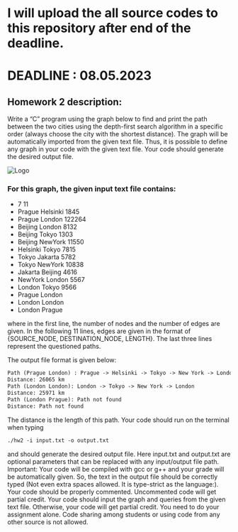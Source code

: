 # I will upload the all source codes to this repository after end of the deadline. 

# DEADLINE : 08.05.2023

## Homework 2 description:

Write a “C” program using the graph below to find and print the path between the two cities using the depth-first
search algorithm in a specific order (always choose the city with the shortest distance). The graph will be
automatically imported from the given text file. Thus, it is possible to define any graph in your code with the given
text file. Your code should generate the desired output file.

![Logo](https://github.com/cavadibrahimli1/ITU-homeworks./blob/main/FInd%20the%20shortest%20path%20between%20two%20cities/assets./map.png)


### For this graph, the given input text file contains:
- 7 11
- Prague Helsinki 1845
- Prague London 122264
- Beijing London 8132
- Beijing Tokyo 1303
- Beijing NewYork 11550
- Helsinki Tokyo 7815
- Tokyo Jakarta 5782
- Tokyo NewYork 10838
- Jakarta Beijing 4616
- NewYork London 5567
- London Tokyo 9566
- Prague London
- London London
- London Prague

where in the first line, the number of nodes and the number of edges are given. In the following 11 lines, edges
are given in the format of {SOURCE_NODE, DESTINATION_NODE, LENGTH}. The last three lines represent the
questioned paths.

The output file format is given below:
```txt
Path (Prague London) : Prague -> Helsinki -> Tokyo -> New York -> London
Distance: 26065 km
Path (London London): London -> Tokyo -> New York -> London
Distance: 25971 km
Path (London Prague): Path not found
Distance: Path not found
```
The distance is the length of this path. Your code should run on the terminal when typing

```txt
./hw2 -i input.txt -o output.txt
```

and should generate the desired output file. Here input.txt and output.txt are optional parameters that can be
replaced with any input/output file path.
Important: Your code will be compiled with gcc or g++ and your grade will be automatically given. So, the text
in the output file should be correctly typed (Not even extra spaces allowed. It is type-strict as the language:).
Your code should be properly commented. Uncommented code will get partial credit.
Your code should input the graph and queries from the given text file. Otherwise, your code will get partial
credit. You need to do your assignment alone. Code sharing among students or using code from any other source is
not allowed.
